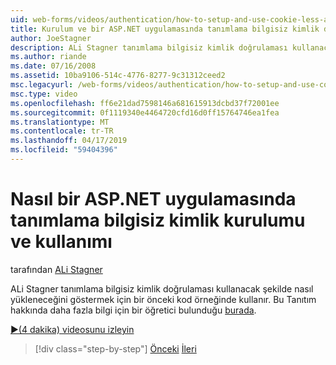 ```yaml
---
uid: web-forms/videos/authentication/how-to-setup-and-use-cookie-less-authentication-in-an-aspnet-application
title: Kurulum ve bir ASP.NET uygulamasında tanımlama bilgisiz kimlik doğrulaması kullanmak nasıl | Microsoft Docs
author: JoeStagner
description: ALi Stagner tanımlama bilgisiz kimlik doğrulaması kullanacak şekilde nasıl yükleneceğini göstermek için bir önceki kod örneğinde kullanır. Bu Tanıtım hakkında daha fazla bilgi için bir öğretici bulunduğu...
ms.author: riande
ms.date: 07/16/2008
ms.assetid: 10ba9106-514c-4776-8277-9c31312ceed2
msc.legacyurl: /web-forms/videos/authentication/how-to-setup-and-use-cookie-less-authentication-in-an-aspnet-application
msc.type: video
ms.openlocfilehash: ff6e21dad7598146a681615913dcbd37f72001ee
ms.sourcegitcommit: 0f1119340e4464720cfd16d0ff15764746ea1fea
ms.translationtype: MT
ms.contentlocale: tr-TR
ms.lasthandoff: 04/17/2019
ms.locfileid: "59404396"
---
```

# <a name="how-to-setup-and-use-cookie-less-authentication-in-an-aspnet-application"></a>Nasıl bir ASP.NET uygulamasında tanımlama bilgisiz kimlik kurulumu ve kullanımı

tarafından [ALi Stagner](https://github.com/JoeStagner)

ALi Stagner tanımlama bilgisiz kimlik doğrulaması kullanacak şekilde nasıl yükleneceğini göstermek için bir önceki kod örneğinde kullanır. Bu Tanıtım hakkında daha fazla bilgi için bir öğretici bulunduğu [burada](../../overview/older-versions-security/introduction/forms-authentication-configuration-and-advanced-topics-vb.md).

[&#9654;(4 dakika) videosunu izleyin](https://channel9.msdn.com/Blogs/ASP-NET-Site-Videos/how-to-setup-and-use-cookie-less-authentication-in-an-aspnet-application)

> [!div class="step-by-step"]
> [Önceki](how-to-change-the-forms-authentication-properties.md)
> [İleri](asp-forms-login-relocation.md)

